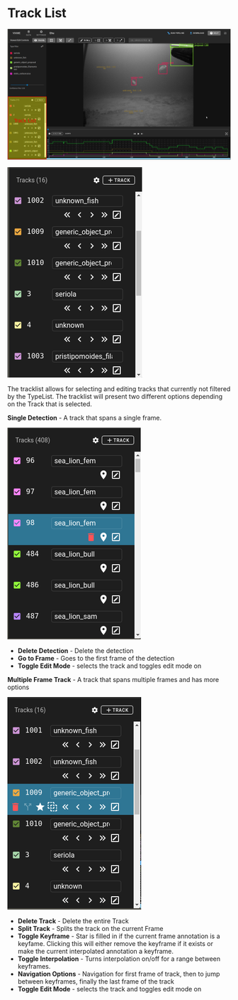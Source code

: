 # Track List

![Track List Highlighted](images/UIView/TrackListHighlight.png)

![Track List](images/TrackList.png)

 The tracklist allows for selecting and editing tracks that currently not filtered by the TypeList.  The tracklist will present two different options depending on the Track that is selected.

**Single Detection** - A track that spans a single frame.

![Track List Selected Detection](images/TrackListSelectedDetection.png)

* **Delete Detection** - Delete the detection
* **Go to Frame** - Goes to the first frame of the detection
* **Toggle Edit Mode** - selects the track and toggles edit mode on

**Multiple Frame Track** - A track that spans multiple frames and has more options

![Track List Selected Track](images/TrackListSelectedTrack.png)

* **Delete Track** - Delete the entire Track
* **Split Track** - Splits the track on the current Frame
* **Toggle Keyframe** - Star is filled in if the current frame annotation is a keyfame.  Clicking this will either remove the keyframe if it exists or make the current interpolated annotation a keyframe.
* **Toggle Interpolation** - Turns interpolation on/off for a range between keyframes.
* **Navigation Options** - Navigation for first frame of track, then to jump between keyframes, finally the last frame of the track
* **Toggle Edit Mode** - selects the track and toggles edit mode on
